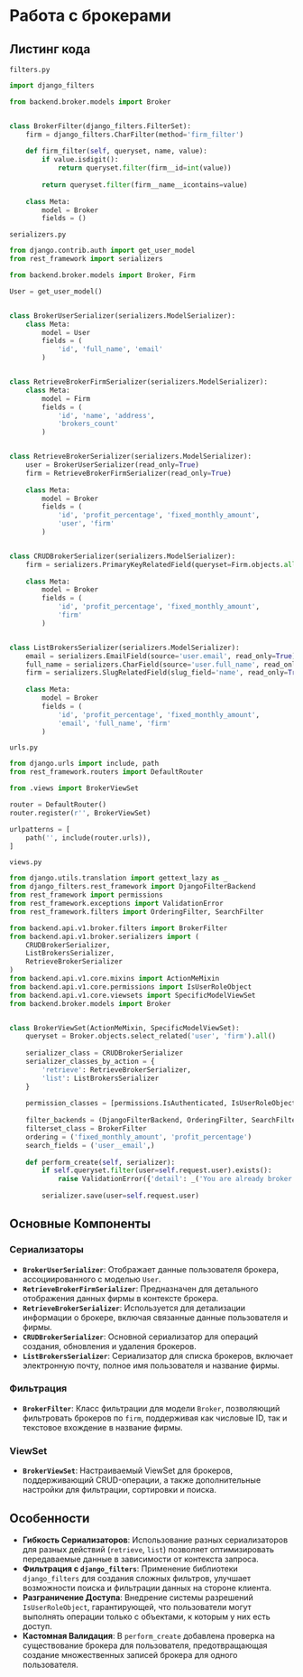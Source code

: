 # Работа с брокерами

## Листинг кода

`filters.py`

```python
import django_filters

from backend.broker.models import Broker


class BrokerFilter(django_filters.FilterSet):
    firm = django_filters.CharFilter(method='firm_filter')
    
    def firm_filter(self, queryset, name, value):
        if value.isdigit():
            return queryset.filter(firm__id=int(value))
        
        return queryset.filter(firm__name__icontains=value)
    
    class Meta:
        model = Broker
        fields = ()
```

`serializers.py`

```python
from django.contrib.auth import get_user_model
from rest_framework import serializers

from backend.broker.models import Broker, Firm

User = get_user_model()


class BrokerUserSerializer(serializers.ModelSerializer):
    class Meta:
        model = User
        fields = (
            'id', 'full_name', 'email'
        )


class RetrieveBrokerFirmSerializer(serializers.ModelSerializer):
    class Meta:
        model = Firm
        fields = (
            'id', 'name', 'address',
            'brokers_count'
        )


class RetrieveBrokerSerializer(serializers.ModelSerializer):
    user = BrokerUserSerializer(read_only=True)
    firm = RetrieveBrokerFirmSerializer(read_only=True)
    
    class Meta:
        model = Broker
        fields = (
            'id', 'profit_percentage', 'fixed_monthly_amount',
            'user', 'firm'
        )


class CRUDBrokerSerializer(serializers.ModelSerializer):
    firm = serializers.PrimaryKeyRelatedField(queryset=Firm.objects.all())
    
    class Meta:
        model = Broker
        fields = (
            'id', 'profit_percentage', 'fixed_monthly_amount',
            'firm'
        )


class ListBrokersSerializer(serializers.ModelSerializer):
    email = serializers.EmailField(source='user.email', read_only=True)
    full_name = serializers.CharField(source='user.full_name', read_only=True)
    firm = serializers.SlugRelatedField(slug_field='name', read_only=True)
    
    class Meta:
        model = Broker
        fields = (
            'id', 'profit_percentage', 'fixed_monthly_amount',
            'email', 'full_name', 'firm'
        )
```

`urls.py`

```python
from django.urls import include, path
from rest_framework.routers import DefaultRouter

from .views import BrokerViewSet

router = DefaultRouter()
router.register(r'', BrokerViewSet)

urlpatterns = [
    path('', include(router.urls)),
]
```

`views.py`

```python
from django.utils.translation import gettext_lazy as _
from django_filters.rest_framework import DjangoFilterBackend
from rest_framework import permissions
from rest_framework.exceptions import ValidationError
from rest_framework.filters import OrderingFilter, SearchFilter

from backend.api.v1.broker.filters import BrokerFilter
from backend.api.v1.broker.serializers import (
    CRUDBrokerSerializer,
    ListBrokersSerializer,
    RetrieveBrokerSerializer
)
from backend.api.v1.core.mixins import ActionMeMixin
from backend.api.v1.core.permissions import IsUserRoleObject
from backend.api.v1.core.viewsets import SpecificModelViewSet
from backend.broker.models import Broker


class BrokerViewSet(ActionMeMixin, SpecificModelViewSet):
    queryset = Broker.objects.select_related('user', 'firm').all()
    
    serializer_class = CRUDBrokerSerializer
    serializer_classes_by_action = {
        'retrieve': RetrieveBrokerSerializer,
        'list': ListBrokersSerializer
    }
    
    permission_classes = [permissions.IsAuthenticated, IsUserRoleObject]
    
    filter_backends = (DjangoFilterBackend, OrderingFilter, SearchFilter)
    filterset_class = BrokerFilter
    ordering = ('fixed_monthly_amount', 'profit_percentage')
    search_fields = ('user__email',)
    
    def perform_create(self, serializer):
        if self.queryset.filter(user=self.request.user).exists():
            raise ValidationError({'detail': _('You are already broker.')})
        
        serializer.save(user=self.request.user)
```

## Основные Компоненты

### Сериализаторы

- **`BrokerUserSerializer`**: Отображает данные пользователя брокера, ассоциированного с моделью `User`.
- **`RetrieveBrokerFirmSerializer`**: Предназначен для детального отображения данных фирмы в контексте брокера.
- **`RetrieveBrokerSerializer`**: Используется для детализации информации о брокере, включая связанные данные
  пользователя и фирмы.
- **`CRUDBrokerSerializer`**: Основной сериализатор для операций создания, обновления и удаления брокеров.
- **`ListBrokersSerializer`**: Сериализатор для списка брокеров, включает электронную почту, полное имя пользователя и
  название фирмы.

### Фильтрация

- **`BrokerFilter`**: Класс фильтрации для модели `Broker`, позволяющий фильтровать брокеров по `firm`, поддерживая как
  числовые ID, так и текстовое вхождение в название фирмы.

### ViewSet

- **`BrokerViewSet`**: Настраиваемый ViewSet для брокеров, поддерживающий CRUD-операции, а также дополнительные
  настройки для фильтрации, сортировки и поиска.

## Особенности

- **Гибкость Сериализаторов**: Использование разных сериализаторов для разных действий (`retrieve`, `list`) позволяет
  оптимизировать передаваемые данные в зависимости от контекста запроса.
- **Фильтрация с `django_filters`**: Применение библиотеки `django_filters` для создания сложных фильтров, улучшает
  возможности поиска и фильтрации данных на стороне клиента.
- **Разграничение Доступа**: Внедрение системы разрешений `IsUserRoleObject`, гарантирующей, что пользователи могут
  выполнять операции только с объектами, к которым у них есть доступ.
- **Кастомная Валидация**: В `perform_create` добавлена проверка на существование брокера для пользователя,
  предотвращающая создание множественных записей брокера для одного пользователя.
